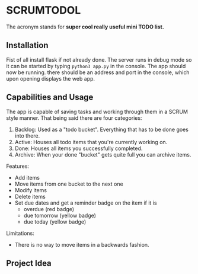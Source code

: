 # SCRUMTODOL

The acronym stands for **super cool really useful mini TODO list.**

## Installation

Fist of all install flask if not already done. The server runs in debug mode so it can be started by typing ```python3 app.py``` in the console.
The app should now be running. there should be an address and port in the console, which upon opening displays the web app.

## Capabilities and Usage

The app is capable of saving tasks and working through them in a SCRUM style manner.
That being said there are four categories:

1. Backlog: Used as a "todo bucket". Everything that has to be done goes into there.
1. Active: Houses all todo items that you're currently working on.
1. Done: Houses all items you successfully completed.
1. Archive: When your done "bucket" gets quite full you can archive items.

Features:

- Add items
- Move items from one bucket to the next one
- Modify items
- Delete items
- Set due dates and get a reminder badge on the item if it is
  - overdue (red badge)
  - due tomorrow (yellow badge)
  - due today (yellow badge)

Limitations:

- There is no way to move items in a backwards fashion.

## Project Idea

